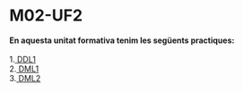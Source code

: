 # M02-UF2
**En aquesta unitat formativa tenim les següents practiques:** <br><br>
1.<a href="https://minhaskamal.github.io/DownGit/#/home?url=https://github.com/Guiu-PJ/Portfoli/tree/main/Portfoli/Moduls/M02-Bases_de_Dades/uf2/Practiques/DDL1"> DDL1</a><br>
2.<a href="https://minhaskamal.github.io/DownGit/#/home?url=https://github.com/Guiu-PJ/Portfoli/tree/main/Portfoli/Moduls/M02-Bases_de_Dades/uf2/Practiques/DML1"> DML1</a><br>
3.<a href="https://minhaskamal.github.io/DownGit/#/home?url=https://github.com/Guiu-PJ/Portfoli/tree/main/Portfoli/Moduls/M02-Bases_de_Dades/uf2/Practiques/DML2"> DML2</a><br>
